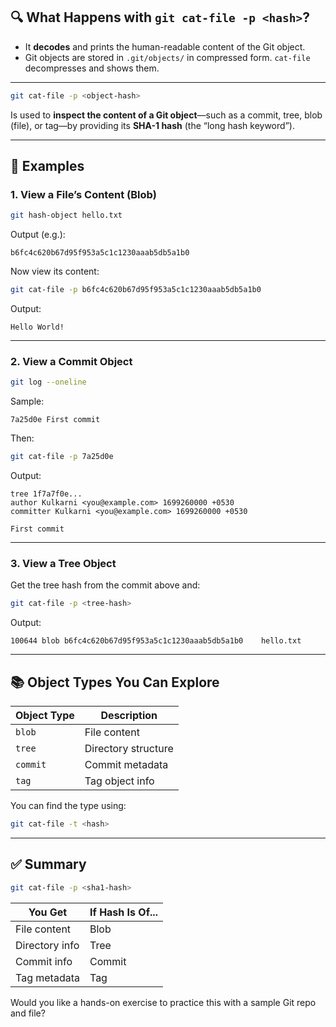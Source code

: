 
## 🔍 What Happens with `git cat-file -p <hash>`?

* It **decodes** and prints the human-readable content of the Git object.
* Git objects are stored in `.git/objects/` in compressed form. `cat-file` decompresses and shows them.

---

```bash
git cat-file -p <object-hash>
```

Is used to **inspect the content of a Git object**—such as a commit, tree, blob (file), or tag—by providing its **SHA-1 hash** (the “long hash keyword”).

---


## 📘 Examples

### 1. View a File’s Content (Blob)

```bash
git hash-object hello.txt
```

Output (e.g.):

```
b6fc4c620b67d95f953a5c1c1230aaab5db5a1b0
```

Now view its content:

```bash
git cat-file -p b6fc4c620b67d95f953a5c1c1230aaab5db5a1b0
```

Output:

```
Hello World!
```

---

### 2. View a Commit Object

```bash
git log --oneline
```

Sample:

```
7a25d0e First commit
```

Then:

```bash
git cat-file -p 7a25d0e
```

Output:

```
tree 1f7a7f0e...
author Kulkarni <you@example.com> 1699260000 +0530
committer Kulkarni <you@example.com> 1699260000 +0530

First commit
```

---

### 3. View a Tree Object

Get the tree hash from the commit above and:

```bash
git cat-file -p <tree-hash>
```

Output:

```
100644 blob b6fc4c620b67d95f953a5c1c1230aaab5db5a1b0    hello.txt
```

---

## 📚 Object Types You Can Explore

| Object Type | Description         |
| ----------- | ------------------- |
| `blob`      | File content        |
| `tree`      | Directory structure |
| `commit`    | Commit metadata     |
| `tag`       | Tag object info     |

You can find the type using:

```bash
git cat-file -t <hash>
```

---

## ✅ Summary

```bash
git cat-file -p <sha1-hash>
```

| You Get        | If Hash Is Of... |
| -------------- | ---------------- |
| File content   | Blob             |
| Directory info | Tree             |
| Commit info    | Commit           |
| Tag metadata   | Tag              |

Would you like a hands-on exercise to practice this with a sample Git repo and file?
